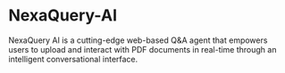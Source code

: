 # NexaQuery-AI
NexaQuery AI is a cutting-edge web-based Q&amp;A agent that empowers users to upload and interact with PDF documents in real-time through an intelligent conversational interface.
